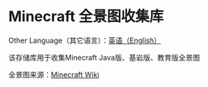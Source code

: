 # Minecraft 全景图收集库

Other Language（其它语言）：[英语（English）](https://github.com/SomethingWasWrong-David/Minecraft-Panorama-Collection/blob/main/README.md)

该存储库用于收集Minecraft Java版、基岩版、教育版全景图

全景图来源：[Minecraft Wiki](https://zh.minecraft.wiki/w/%E5%85%A8%E6%99%AF%E5%9B%BE)
